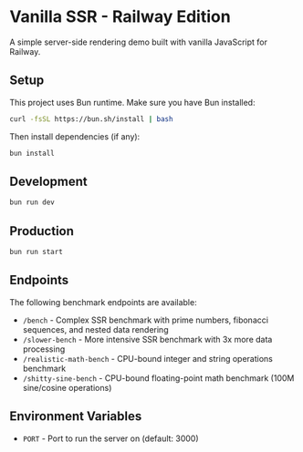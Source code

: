 # Vanilla SSR - Railway Edition

A simple server-side rendering demo built with vanilla JavaScript for Railway.

## Setup

This project uses Bun runtime. Make sure you have Bun installed:

```bash
curl -fsSL https://bun.sh/install | bash
```

Then install dependencies (if any):

```bash
bun install
```

## Development

```bash
bun run dev
```

## Production

```bash
bun run start
```

## Endpoints

The following benchmark endpoints are available:

- `/bench` - Complex SSR benchmark with prime numbers, fibonacci sequences, and nested data rendering
- `/slower-bench` - More intensive SSR benchmark with 3x more data processing
- `/realistic-math-bench` - CPU-bound integer and string operations benchmark
- `/shitty-sine-bench` - CPU-bound floating-point math benchmark (100M sine/cosine operations)

## Environment Variables

- `PORT` - Port to run the server on (default: 3000)
